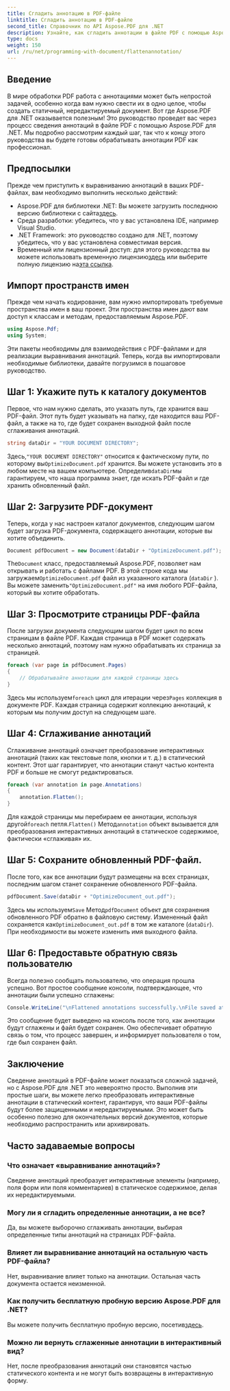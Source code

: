 ```yaml
---
title: Сгладить аннотацию в PDF-файле
linktitle: Сгладить аннотацию в PDF-файле
second_title: Справочник по API Aspose.PDF для .NET
description: Узнайте, как сгладить аннотации в файле PDF с помощью Aspose.PDF для .NET в этом руководстве. Упростите процесс управления PDF с помощью нашего подробного руководства.
type: docs
weight: 150
url: /ru/net/programming-with-document/flattenannotation/
---
```

## Введение

В мире обработки PDF работа с аннотациями может быть непростой задачей, особенно когда вам нужно свести их в одно целое, чтобы создать статичный, нередактируемый документ. Вот где Aspose.PDF для .NET оказывается полезным! Это руководство проведет вас через процесс сведения аннотаций в файле PDF с помощью Aspose.PDF для .NET. Мы подробно рассмотрим каждый шаг, так что к концу этого руководства вы будете готовы обрабатывать аннотации PDF как профессионал.

## Предпосылки

Прежде чем приступить к выравниванию аннотаций в ваших PDF-файлах, вам необходимо выполнить несколько действий:

-  Aspose.PDF для библиотеки .NET: Вы можете загрузить последнюю версию библиотеки с сайта[здесь](https://releases.aspose.com/pdf/net/).
- Среда разработки: убедитесь, что у вас установлена IDE, например Visual Studio.
- .NET Framework: это руководство создано для .NET, поэтому убедитесь, что у вас установлена совместимая версия.
- Временный или лицензионный доступ: для этого руководства вы можете использовать временную лицензию[здесь](https://purchase.aspose.com/temporary-license/) или выберите полную лицензию на[эта ссылка](https://purchase.aspose.com/buy).

## Импорт пространств имен

Прежде чем начать кодирование, вам нужно импортировать требуемые пространства имен в ваш проект. Эти пространства имен дают вам доступ к классам и методам, предоставляемым Aspose.PDF.

```csharp
using Aspose.Pdf;
using System;
```

Эти пакеты необходимы для взаимодействия с PDF-файлами и для реализации выравнивания аннотаций. Теперь, когда вы импортировали необходимые библиотеки, давайте погрузимся в пошаговое руководство.

## Шаг 1: Укажите путь к каталогу документов

Первое, что нам нужно сделать, это указать путь, где хранится ваш PDF-файл. Этот путь будет указывать на папку, где находится ваш PDF-файл, а также на то, где будет сохранен выходной файл после сглаживания аннотаций.

```csharp
string dataDir = "YOUR DOCUMENT DIRECTORY";
```

 Здесь,`"YOUR DOCUMENT DIRECTORY"` относится к фактическому пути, по которому вы`OptimizeDocument.pdf` хранится. Вы можете установить это в любом месте на вашем компьютере. Определив`dataDir`мы гарантируем, что наша программа знает, где искать PDF-файл и где хранить обновленный файл. 

## Шаг 2: Загрузите PDF-документ

Теперь, когда у нас настроен каталог документов, следующим шагом будет загрузка PDF-документа, содержащего аннотации, которые вы хотите объединить.

```csharp
Document pdfDocument = new Document(dataDir + "OptimizeDocument.pdf");
```

 The`Document` класс, предоставляемый Aspose.PDF, позволяет нам открывать и работать с файлами PDF. В этой строке кода мы загружаем`OptimizeDocument.pdf` файл из указанного каталога (`dataDir` ). Вы можете заменить`"OptimizeDocument.pdf"` на имя любого PDF-файла, который вы хотите обработать.

## Шаг 3: Просмотрите страницы PDF-файла

После загрузки документа следующим шагом будет цикл по всем страницам в файле PDF. Каждая страница в PDF может содержать несколько аннотаций, поэтому нам нужно обрабатывать их страница за страницей.

```csharp
foreach (var page in pdfDocument.Pages)
{
    // Обрабатывайте аннотации для каждой страницы здесь
}
```

 Здесь мы используем`foreach` цикл для итерации через`Pages` коллекция в документе PDF. Каждая страница содержит коллекцию аннотаций, к которым мы получим доступ на следующем шаге.

## Шаг 4: Сглаживание аннотаций

Сглаживание аннотаций означает преобразование интерактивных аннотаций (таких как текстовые поля, кнопки и т. д.) в статический контент. Этот шаг гарантирует, что аннотации станут частью контента PDF и больше не смогут редактироваться.

```csharp
foreach (var annotation in page.Annotations)
{
    annotation.Flatten();
}
```

 Для каждой страницы мы перебираем ее аннотации, используя другой`foreach` петля.`Flatten()` Метод`annotation` объект вызывается для преобразования интерактивных аннотаций в статическое содержимое, фактически «сглаживая» их.

## Шаг 5: Сохраните обновленный PDF-файл.

После того, как все аннотации будут размещены на всех страницах, последним шагом станет сохранение обновленного PDF-файла.

```csharp
pdfDocument.Save(dataDir + "OptimizeDocument_out.pdf");
```

 Здесь мы используем`Save` Метод`pdfDocument` объект для сохранения обновленного PDF обратно в файловую систему. Измененный файл сохраняется как`OptimizeDocument_out.pdf` в том же каталоге (`dataDir`). При необходимости вы можете изменить имя выходного файла.

## Шаг 6: Предоставьте обратную связь пользователю

Всегда полезно сообщать пользователю, что операция прошла успешно. Вот простое сообщение консоли, подтверждающее, что аннотации были успешно сглажены:

```csharp
Console.WriteLine("\nFlattened annotations successfully.\nFile saved at " + dataDir);
```

Это сообщение будет выведено на консоль после того, как аннотации будут сглажены и файл будет сохранен. Оно обеспечивает обратную связь о том, что процесс завершен, и информирует пользователя о том, где был сохранен файл.

## Заключение

Сведение аннотаций в PDF-файле может показаться сложной задачей, но с Aspose.PDF для .NET это невероятно просто. Выполнив эти простые шаги, вы можете легко преобразовать интерактивные аннотации в статический контент, гарантируя, что ваши PDF-файлы будут более защищенными и нередактируемыми. Это может быть особенно полезно для окончательных версий документов, которые необходимо распространить или архивировать.

## Часто задаваемые вопросы

### Что означает «выравнивание аннотаций»?
Сведение аннотаций преобразует интерактивные элементы (например, поля форм или поля комментариев) в статическое содержимое, делая их нередактируемыми.

### Могу ли я сгладить определенные аннотации, а не все?
Да, вы можете выборочно сглаживать аннотации, выбирая определенные типы аннотаций на страницах PDF-файла.

### Влияет ли выравнивание аннотаций на остальную часть PDF-файла?
Нет, выравнивание влияет только на аннотации. Остальная часть документа остается неизменной.

### Как получить бесплатную пробную версию Aspose.PDF для .NET?
 Вы можете получить бесплатную пробную версию, посетив[здесь](https://releases.aspose.com/).

### Можно ли вернуть сглаженные аннотации в интерактивный вид?
Нет, после преобразования аннотаций они становятся частью статического контента и не могут быть возвращены в интерактивную форму.